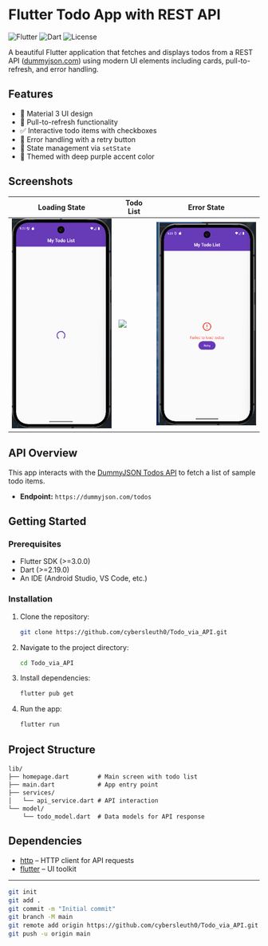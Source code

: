 # Flutter Todo App with REST API

![Flutter](https://img.shields.io/badge/Flutter-3.13.8-blue)
![Dart](https://img.shields.io/badge/Dart-2.19.6-blue)
![License](https://img.shields.io/badge/License-MIT-green)

A beautiful Flutter application that fetches and displays todos from a REST API ([dummyjson.com](https://dummyjson.com/todos)) using modern UI elements including cards, pull-to-refresh, and error handling.

## Features

* 🎨 Material 3 UI design
* 🔄 Pull-to-refresh functionality
* ✅ Interactive todo items with checkboxes
* 🚦 Error handling with a retry button
* 🎯 State management via `setState`
* 🌈 Themed with deep purple accent color

## Screenshots

| Loading State                                   | Todo List                                    | Error State                                   |
| ----------------------------------------------- | -------------------------------------------- | --------------------------------------------- |
| <img src="screenshots/loading.png" width="200"> | <img src="screenshots/list.png" width="200"> | <img src="screenshots/error.png" width="200"> |

## API Overview

This app interacts with the [DummyJSON Todos API](https://dummyjson.com/todos) to fetch a list of sample todo items.

* **Endpoint:** `https://dummyjson.com/todos`


## Getting Started

### Prerequisites

* Flutter SDK (>=3.0.0)
* Dart (>=2.19.0)
* An IDE (Android Studio, VS Code, etc.)

### Installation

1. Clone the repository:

   ```bash
   git clone https://github.com/cybersleuth0/Todo_via_API.git
   ```
2. Navigate to the project directory:

   ```bash
   cd Todo_via_API
   ```
3. Install dependencies:

   ```bash
   flutter pub get
   ```
4. Run the app:

   ```bash
   flutter run
   ```

## Project Structure

```text
lib/
├── homepage.dart        # Main screen with todo list
├── main.dart            # App entry point
├── services/
│   └── api_service.dart # API interaction
└── model/
    └── todo_model.dart  # Data models for API response
```

## Dependencies

* [http](https://pub.dev/packages/http) – HTTP client for API requests
* [flutter](https://flutter.dev) – UI toolkit

---



  ```bash
  git init
  git add .
  git commit -m "Initial commit"
  git branch -M main
  git remote add origin https://github.com/cybersleuth0/Todo_via_API.git
  git push -u origin main
  ```
